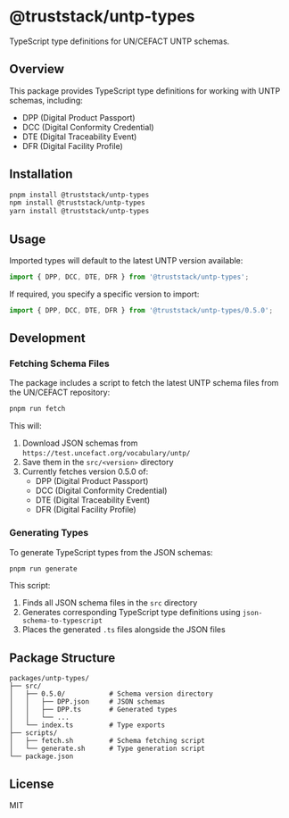# @truststack/untp-types

TypeScript type definitions for UN/CEFACT UNTP schemas.

## Overview

This package provides TypeScript type definitions for working with UNTP schemas, including:
- DPP (Digital Product Passport)
- DCC (Digital Conformity Credential)
- DTE (Digital Traceability Event)
- DFR (Digital Facility Profile)

## Installation

```bash 
pnpm install @truststack/untp-types
npm install @truststack/untp-types
yarn install @truststack/untp-types
```

## Usage 

Imported types will default to the latest UNTP version available:

```typescript
import { DPP, DCC, DTE, DFR } from '@truststack/untp-types';
```

If required, you specify a specific version to import:

```typescript
import { DPP, DCC, DTE, DFR } from '@truststack/untp-types/0.5.0';
```

## Development

### Fetching Schema Files

The package includes a script to fetch the latest UNTP schema files from the UN/CEFACT repository:

```bash
pnpm run fetch
```

This will:
1. Download JSON schemas from `https://test.uncefact.org/vocabulary/untp/`
2. Save them in the `src/<version>` directory
3. Currently fetches version 0.5.0 of:
   - DPP (Digital Product Passport)
   - DCC (Digital Conformity Credential)
   - DTE (Digital Traceability Event)
   - DFR (Digital Facility Profile)

### Generating Types

To generate TypeScript types from the JSON schemas:

```bash
pnpm run generate
```

This script:
1. Finds all JSON schema files in the `src` directory
2. Generates corresponding TypeScript type definitions using `json-schema-to-typescript`
3. Places the generated `.ts` files alongside the JSON files


## Package Structure

```
packages/untp-types/
├── src/
│   ├── 0.5.0/           # Schema version directory
│   │   ├── DPP.json     # JSON schemas
│   │   ├── DPP.ts       # Generated types
│   │   └── ...
│   └── index.ts         # Type exports
├── scripts/
│   ├── fetch.sh         # Schema fetching script
│   └── generate.sh      # Type generation script
└── package.json
```

## License

MIT

